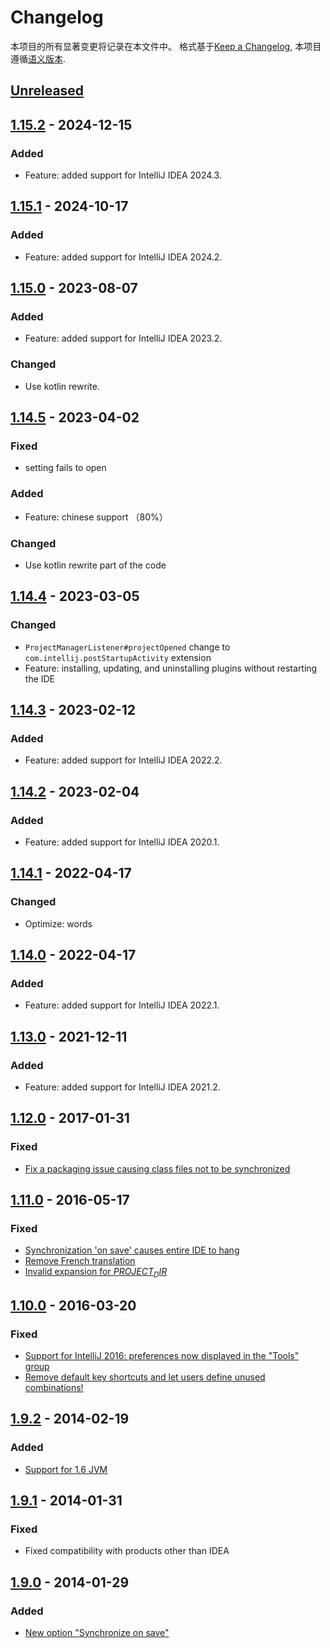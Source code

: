 <!-- Keep a Changelog guide -> https://keepachangelog.com -->

# Changelog

本项目的所有显著变更将记录在本文件中。
格式基于[Keep a Changelog](https://keepachangelog.com/en/1.0.0/),
本项目遵循[语义版本](https://semver.org/spec/v2.0.0.html).

## [Unreleased]

## [1.15.2] - 2024-12-15

### Added

- Feature: added support for IntelliJ IDEA 2024.3.

## [1.15.1] - 2024-10-17

### Added

- Feature: added support for IntelliJ IDEA 2024.2.

## [1.15.0] - 2023-08-07

### Added

- Feature: added support for IntelliJ IDEA 2023.2.

### Changed

- Use kotlin rewrite.

## [1.14.5] - 2023-04-02

### Fixed

- setting fails to open

### Added

- Feature: chinese support （80%）

### Changed

- Use kotlin rewrite part of the code

## [1.14.4] - 2023-03-05

### Changed

- `ProjectManagerListener#projectOpened` change to `com.intellij.postStartupActivity` extension
- Feature: installing, updating, and uninstalling plugins without restarting the IDE

## [1.14.3] - 2023-02-12

### Added

- Feature: added support for IntelliJ IDEA 2022.2.

## [1.14.2] - 2023-02-04

### Added

- Feature: added support for IntelliJ IDEA 2020.1.

## [1.14.1] - 2022-04-17

### Changed

- Optimize: words

## [1.14.0] - 2022-04-17

### Added

- Feature: added support for IntelliJ IDEA 2022.1.

## [1.13.0] - 2021-12-11

### Added

- Feature: added support for IntelliJ IDEA 2021.2.

## [1.12.0] - 2017-01-31

### Fixed

- [Fix a packaging issue causing class files not to be synchronized](https://github.com/syllant/idea-plugin-remotesynchronizer/issues/31)

## [1.11.0] - 2016-05-17

### Fixed

- [Synchronization 'on save' causes entire IDE to hang](https://github.com/syllant/idea-plugin-remotesynchronizer/issues/18)
- [Remove French translation](https://github.com/syllant/idea-plugin-remotesynchronizer/issues/26)
- [Invalid expansion for $PROJECT_DIR$](https://github.com/syllant/idea-plugin-remotesynchronizer/issues/28)

## [1.10.0] - 2016-03-20

### Fixed

- [Support for IntelliJ 2016: preferences now displayed in the "Tools" group](https://github.com/syllant/idea-plugin-remotesynchronizer/issues/20)
- [Remove default key shortcuts and let users define unused combinations!](https://github.com/syllant/idea-plugin-remotesynchronizer/issues/16)

## [1.9.2] - 2014-02-19

### Added

- [Support for 1.6 JVM](https://github.com/syllant/idea-plugin-revu/issues/10)

## [1.9.1] - 2014-01-31

### Fixed

- Fixed compatibility with products other than IDEA

## [1.9.0] - 2014-01-29

### Added

- [New option "Synchronize on save"](https://github.com/syllant/idea-plugin-remotesynchronizer/issues/8)

[Unreleased]: https://github.com/imyuyu/FileSyncPlugin/compare/v1.15.2...HEAD
[1.15.2]: https://github.com/imyuyu/FileSyncPlugin/compare/v1.15.1...v1.15.2
[1.15.1]: https://github.com/imyuyu/FileSyncPlugin/compare/v1.15.0...v1.15.1
[1.15.0]: https://github.com/imyuyu/FileSyncPlugin/compare/v1.14.5...v1.15.0
[1.14.5]: https://github.com/imyuyu/FileSyncPlugin/compare/v1.14.4...v1.14.5
[1.14.4]: https://github.com/imyuyu/FileSyncPlugin/compare/v1.14.3...v1.14.4
[1.14.3]: https://github.com/imyuyu/FileSyncPlugin/compare/v1.14.2...v1.14.3
[1.14.2]: https://github.com/imyuyu/FileSyncPlugin/compare/v1.14.1...v1.14.2
[1.14.1]: https://github.com/imyuyu/FileSyncPlugin/compare/v1.14.0...v1.14.1
[1.14.0]: https://github.com/imyuyu/FileSyncPlugin/compare/v1.13.0...v1.14.0
[1.13.0]: https://github.com/imyuyu/FileSyncPlugin/compare/v1.12.0...v1.13.0
[1.12.0]: https://github.com/imyuyu/FileSyncPlugin/compare/v1.11.0...v1.12.0
[1.11.0]: https://github.com/imyuyu/FileSyncPlugin/compare/v1.10.0...v1.11.0
[1.10.0]: https://github.com/imyuyu/FileSyncPlugin/compare/v1.9.2...v1.10.0
[1.9.2]: https://github.com/imyuyu/FileSyncPlugin/compare/v1.9.1...v1.9.2
[1.9.1]: https://github.com/imyuyu/FileSyncPlugin/compare/v1.9.0...v1.9.1
[1.9.0]: https://github.com/imyuyu/FileSyncPlugin/commits/v1.9.0
